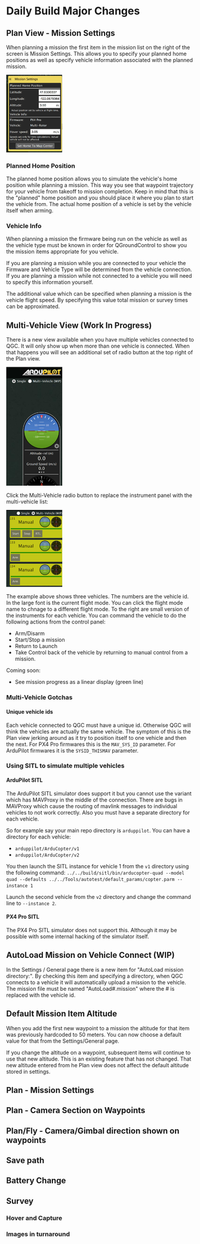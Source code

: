 # Daily Build Major Changes

## Plan View - Mission Settings
When planning a mission the first item in the mission list on the right of the screen is Mission Settings. This allows you to specify your planned home positions as well as specify vehicle information associated with the planned mission.

<img src="../../images/daily_build_changes/MissionSettings.jpg" style="width: 150px;"/>

### Planned Home Position
The planned home position allows you to simulate the vehicle's home position while planning a mission. This way you see that waypoint trajectory for your vehicle from takeoff to mission completion. Keep in mind that this is the "planned" home position and you should place it where you plan to start the vehicle from. The actual home position of a vehicle is set by the vehicle itself when arming.

### Vehicle Info
When planning a mission the firmware being run on the vehicle as well as the vehicle type must be known in order for QGroundControl to show you the mission items appropriate for you vehicle.

If you are planning a mission while you are connected to your vehicle the Firmware and Vehicle Type will be determined from the vehicle connection. If you are planning a mission while not connected to a vehicle you will need to specify this information yourself.

The additional value which can be specified when planning a mission is the vehicle flight speed. By specifying this value total mission or survey times can be approximated.

## Multi-Vehicle View (Work In Progress)

There is a new view available when you have multiple vehicles connected to QGC. It will only show up when more than one vehicle is connected. When that happens you will see an additional set of radio button at the top right of the Plan view.

<img src="../../images/daily_build_changes/MultiVehicleRadios.jpg" style="width: 150px;"/>

Click the Multi-Vehicle radio button to replace the instrument panel with the multi-vehicle list:

<img src="../../images/daily_build_changes/MultiVehicleList.jpg" style="width: 150px;"/>

The example above shows three vehicles. The numbers are the vehicle id. In the large font is the current flight mode. You can click the flight mode name to chnage to a different flight mode. To the right are small version of the instruments for each vehicle. You can command the vehicle to do the following actions from the control panel:

* Arm/Disarm
* Start/Stop a mission
* Return to Launch
* Take Control back of the vehicle by returning to manual control from a mission.

Coming soon:

* See mission progress as a linear display (green line)

### Multi-Vehicle Gotchas

#### Unique vehicle ids
Each vehicle connected to QGC must have a unique id. Otherwise QGC will think the vehicles are actually the same vehicle. The symptom of this is the Plan view jerking around as it try to position itself to one vehicle and then the next. For PX4 Pro firmwares this is the ```MAV_SYS_ID``` parameter. For ArduPilot firmwares it is the ```SYSID_THISMAV``` parameter.

### Using SITL to simulate multiple vehicles

#### ArduPilot SITL
The ArduPilot SITL simulator does support it but you cannot use the variant which has MAVProxy in the middle of the connection. There are bugs in MAVProxy which cause the routing of mavlink messages to individual vehicles to not work correctly. Also you must have a separate directory for each vehicle.

So for example say your main repo directory is ```arduppilot```. You can have a directory for each vehicle:

* ```arduppilot/ArduCopter/v1```
* ```arduppilot/ArduCopter/v2```

You then launch the SITL instance for vehicle 1 from the ```v1``` directory using the following command:
```../../build/sitl/bin/arducopter-quad --model quad --defaults ../../Tools/autotest/default_params/copter.parm --instance 1```

Launch the second vehicle from the ```v2``` directory and change the command line to ```--instance 2```.

#### PX4 Pro SITL
The PX4 Pro SITL simulator does not support this. Although it may be possible with some internal hacking of the simulator itself.

## AutoLoad Mission on Vehicle Connect (WIP)

In the Settings / General page there is a new item for "AutoLoad mission directory:". By checking this item and specifying a directory, when QGC connects to a vehicle it will automatically upload a mission to the vehicle. The mission file must be named "AutoLoad#.mission" where the # is replaced with the vehicle id. 

## Default Mission Item Altitude

When you add the first new waypoint to a mission the altitude for that item was previously hardcoded to 50 meters. You can now choose a default value for that from the Settings/General page.

If you change the altitude on a waypoint, subsequent items will continue to use that new altitude. This is an existing feature that has not changed. That new altitude entered from he Plan view does not affect the default altitude stored in settings.

## Plan - Mission Settings

## Plan - Camera Section on Waypoints

## Plan/Fly - Camera/Gimbal direction shown on waypoints

## Save path

## Battery Change

## Survey

### Hover and Capture

### Images in turnaround